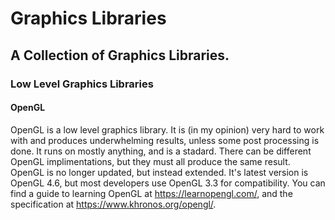# Graphics Libraries
## A Collection of Graphics Libraries.

### Low Level Graphics Libraries
#### OpenGL
OpenGL is a low level graphics library. It is (in my opinion) very hard to work with and produces underwhelming results, unless some post processing is done. It runs on mostly anything, and is a stadard. There can be different OpenGL implimentations, but they must all produce the same result. OpenGL is no longer updated, but instead extended. It's latest version is OpenGL 4.6, but most developers use OpenGL 3.3 for compatibility. You can find a guide to learning OpenGL at https://learnopengl.com/, and the specification at https://www.khronos.org/opengl/.

#### 